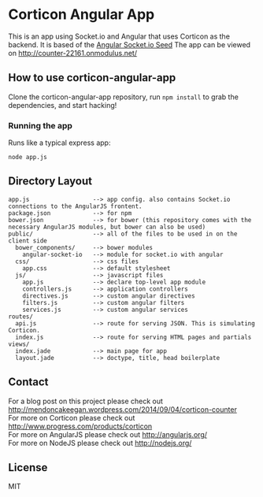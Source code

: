 # Corticon Angular App

This is an app using Socket.io and Angular that uses Corticon as the backend. It is based of the [Angular Socket.io Seed](https://github.com/btford/angular-socket-io-seed)
The app can be viewed on http://counter-22161.onmodulus.net/

## How to use corticon-angular-app

Clone the corticon-angular-app repository, run `npm install` to grab the dependencies, and start hacking!

### Running the app

Runs like a typical express app:

    node app.js

## Directory Layout
    
    app.js                  --> app config. also contains Socket.io connections to the AngularJS frontent.
    package.json            --> for npm
    bower.json              --> for bower (this repository comes with the necessary AngularJS modules, but bower can also be used)
    public/                 --> all of the files to be used in on the client side
      bower_components/     --> bower modules
        angular-socket-io   --> module for socket.io with angular
      css/                  --> css files
        app.css             --> default stylesheet
      js/                   --> javascript files
        app.js              --> declare top-level app module
        controllers.js      --> application controllers
        directives.js       --> custom angular directives
        filters.js          --> custom angular filters
        services.js         --> custom angular services
    routes/
      api.js                --> route for serving JSON. This is simulating Corticon.
      index.js              --> route for serving HTML pages and partials
    views/
      index.jade            --> main page for app
      layout.jade           --> doctype, title, head boilerplate

## Contact

For a blog post on this project please check out http://mendoncakeegan.wordpress.com/2014/09/04/corticon-counter <br />
For more on Corticon please check out http://www.progress.com/products/corticon <br />
For more on AngularJS please check out http://angularjs.org/ <br />
For more on NodeJS please check out http://nodejs.org/ <br />

## License

MIT
